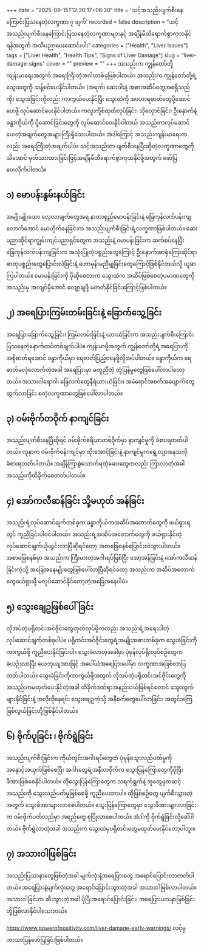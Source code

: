 +++
date = "2025-09-15T12:30:17+06:30"
title = 'သင့်အသည်းပျက်စီးနေကြောင်းပြသနေတဲ့လက္ခဏာ ၇ ချက်'
recorded = false
description = "သင့်အသည်းပျက်စီးနေကြောင်းပြသနေတဲ့လက္ခဏာများနှင့် အချိန်မီထိရောက်စွာကုသနိုင်ရန်အတွက် အသိပညာပေးဆောင်းပါး"
categories = ["Health", "Liver Issues"]
tags = ["Liver Health", "Health Tips", "Signs of Liver Damage"]
slug = "liver-damage-signs"
cover = ""
preview = ""
+++
အသည်းက ကျွန်တော်တို့ကျန်းမာရေးအတွက် အရေးကြီးတဲ့အဂါၤတစ်ခုဖြစ်ပါတယ်။ အသည်းက ကျွန်တော်တို့ရဲ့သွေးတွေကို သန့်စင်ပေးနိင်ပါတယ်။ (အရက်၊ ဆေးဝါးနဲ့ အစာအဆိပ်တွေအစရှိသည်ကို) သွေးခဲခြင်းကိုလည်း ကာကွယ်ပေးနိုင်ပြီး သွေးထဲကို အာဟာရဓာတ်တွေပို့ဆောင်ပေးဖို့ လုပ်ဆောင်ပေးနိုင်ပါတယ်။ ကလူးကို့စ်ထုတ်လုပ်ခြင်း၊ သိုလှောင်ခြင်း၊ ဦးနှောက်နဲ့ ခန္ဓာကိုယ်ကို ပို့ဆောင်ခြင်းတွေကို လုပ်ဆောင်ပေးနိုင်ပါတယ် အသည်းကလုပ်ဆောင်ပေးတဲ့အချက်တွေအများကြီးရှိသေးပါတယ်။ အဲဒါကြောင့် အသည်းကျန်းမာရေးကလည်း အရေးကြီးတဲ့အချက်ပါပဲ။ သင့်အသည်းက ပျက်စီးနေပြီးဆိုတဲ့လက္ခဏာတွေကို သိအောင် မှတ်သားထားခြင်းဖြင့်အချိန်မီထိရောက်စွာကုသနိုင်ဖို့အတွက် ဖော်ပြပေးလိုက်ပါတယ်။

## ၁) မောပန်းနွမ်းနယ်ခြင်း
အမျိုးမျိုးသော လေ့လာချက်တွေအရ နာတာရှည်မောပန်းခြင်းနဲ့ ခြေကုန်လက်ပန်းကျလောက်အောင် မောဟိုက်နေခြင်းက အသည်းပျက်စီးခြင်းရဲ့လက္ခဏာဖြစ်ပါတယ်။
ဆေးပညာဆိုင်ရာကျွမ်းကျင်ပညာရှင်တွေက အသည်းနဲ့ မောပန်းခြင်းက ဆက်စပ်နေပြီး ခြေကုန်လက်ပန်းကျခြင်းက အသုံးပြုတဲ့ပစ္စည်းတွေကြောင့် ဦးနှောက်အာရုံကြောဆိုင်ရာ ဓာတုပစ္စည်းတွေပြောင်းလဲခြင်းနဲ့ ဟောမုန်းမညီမျှခြင်းတွေကြောင့်ဖြစ်နိုင်တယ်လို့ ယူဆကြပါတယ်။
မောပန်းခြင်းကို ပိုဆိုစေတာက သွေးထဲက အဆိပ်ဖြစ်စေတဲ့ပမာဏတွေကို အသည်းမှ အလျင်မှီအောင် လျော့ချဖို့ မတတ်နိုင်ခြင်းကြောင့်ဖြစ်ပါတယ်။

## ၂) အရေပြားကြမ်းတမ်းခြင်းနဲ့ ခြောက်သွေ့ခြင်း
အရေပြားခြောက်သွေ့ခြင်း၊ ကြမ်းတမ်းခြင်းနဲ့ ယားယံခြင်းက အသည်းပျက်စီးကြောင်းပြသနေတဲ့နောက်ထပ်တစ်ချက်ပါပဲ။ ကျန်းမာဖို့အတွက် ကျွန်တော်တို့ရဲ့အရေပြားကို အစိုဓာတ်ရအောင် ခန္ဓာကိုယ်မှာ ရေဓာတ်ပြည့်ဝနေဖို့လိုအပ်ပါတယ်။ ခန္ဓာကိုယ်က ရေဓာတ်မလုံလောက်တဲ့အခါ အရေပြားမှာ မတူညီတဲ့ တုံ့ပြန်မှုတွေဖြစ်ပေါ်လာပါတော့တယ်။ အသားဝါရောဂါ၊ ခြေလက်တွေနီရဲယားယံခြင်း၊ အမဲရောင်အစက်အပျောက်တွေထွက်လာခြင်း စတဲ့လက္ခဏာတွေဖြစ်ပေါ်လာပါတယ်။

## ၃) ဝမ်းဗိုက်တဝိုက် နာကျင်ခြင်း
အသည်းပျက်စီးနေပြီဆိုရင် ဝမ်းဗိုက်ဧရိယာတစ်ဝိုက်မှာ နာကျင်မှုကို ခံစားရတတ်ပါတယ်။
လူနာက ဝမ်းဗိုက်ဝန်းကျင်မှာ ထိုးအောင့်ခြင်းနဲ့ နာကျင်မှုကရွေ့လျားနေသလိုခံစားရတတ်ပါတယ်။
အချိန်ကြာစွဲသောက်ရတဲ့ဆေးတွေကလည်း ကြာလာတဲ့အခါ အသည်းကိုထိခိုက်စေတတ်ပါတယ်။

## ၄) အော်ကလီဆန်ခြင်း သို့မဟုတ် အန်ခြင်း
အသည်းရဲ့လုပ်ဆောင်ချက်တစ်ခုက ခန္ဓာကိုယ်ကအဆိပ်အတောက်တွေကို ဖယ်ရှားရတွင် ကူညီခြင်းပါဝင်ပါတယ်။ အသည်းရဲ့အဆိပ်အတောက်တွေကို ဖယ်ရှားနိုင်တဲ့လုပ်ဆောင်ချက်ယိုယွင်းလာပြီဆိုရင်တော့ အစာခြေစနစ်ပြောင်းလဲသွားပါတယ်။ အစာခြေစနစ်မှာ အသည်းက ကြီးမားတဲ့အဂါၤရပ်ဖြစ်ပြီး အော့အန်ခြင်းနဲ့ အော်ကလီဆန်ခြင်းကဲ့သို့ အခြေအနေမျိုးတွေဖြစ်ပေါ်လာပြီဆိုရင်တော့ အသည်းက အဆိပ်အတောက်တွေဖယ်ရှားဖို့ မလုပ်ဆောင်နိုင်တော့တဲ့အခြေအနေပါပဲ။

## ၅) သွေးချေဥဖြစ်ပေါ်ခြင်း
လိုအပ်တဲ့ပရိုတင်းအင်ဇိုင်းတွေထုတ်လုပ်ဖို့ကလည်း အသည်းရဲ့အရေးပါတဲ့လုပ်ဆောင်ချက်တစ်ခုပါပဲ။
ပရိုတင်းအင်ဇိုင်းတွေရဲ့အမျိုးအစားတစ်ခုက သွေးခဲခြင်းကိုကာကွယ်ဖို့ ကူညီပေးနိုင်ခြင်းပါ။
သွေးခဲလာတဲ့အခါမှာ ပုံမှန်လုပ်ရိုးလုပ်စဉ်တွေက ခဲယဉ်းလာပြီး ယေဘုယျအားဖြင့် အပေါ်ယံအရေပြားပေါ်မှာ လက္ခဏာအဖြစ်လာပြတတ်ပါတယ်။
သွေးခဲခြင်းကိုကာကွယ်ဖို့အတွက် လိုအပ်တဲ့ပရိုတင်းအင်ဇိုင်းတွေကို အသည်းကမထုတ်ပေးနိုင်တဲ့အခါ ထိခိုက်ဒဏ်ရာအနည်းငယ်ဖြစ်ရင်တောင် သွေးထွက်များနိုင်ခြင်းနဲ့ အလိုလိုနေရင်း သွေးချေဥကဲ့သို့ အနီစက်တွေပေါ်လာခြင်း၊ အတွင်းကြေဖြစ်လွယ်ခြင်းတို့ဖြစ်နိုင်ပါတယ်။

## ၆) ဗိုက်ပူခြင်း ၊ ဗိုက်ရွဲခြင်း
အသည်းပျက်စီးခြင်းက ကိုယ်တွင်းအဂါၤရပ်တွေထံ ပုံမုန်သွေးလည်ပတ်မှုကို အနှောင့်အယှက်ဖြစ်စေပြီး အဂါၤတွေရဲ့အနီးတဝိုက်က သွေးပြန်ကြောတွေကိုပိုပြီး ဖိအားဖြစ်စေနိုင်ပါတယ်။
ထိုသွေးပြန်ကြောတွေက သရက်ရွက်နဲ့ အူတွေမှတဆင့် အသည်းကို သွေးလည်ပတ်မှုဖြစ်စေဖို့ ကူညီပေးတာပါ။ ထိုဖြစ်စဉ်တွေ ပျက်စီးသွားတဲ့အတွက် သွေးဖိအားများလာစေပါတယ်။
သွေးပြန်ကြောတွေမှာ သွေးဖိအားများလာခြင်းက ဝမ်းဗိုက်ပတ်လည်မှာ အရည်တွေ စုပြုံလာစေပါတယ်။ အဲဒါကို ဗိုက်ရွဲခြင်းလို့ခေါ်ပါတယ်။ ဗိုက်ရွဲလာတဲ့အခါ အသည်းက သွေးထဲမှပရိုတင်းတွေမထုတ်ပေးနိုင်တော့ပါဘူး။

## ၇) အသားဝါဖြစ်ခြင်း
အသည်းပြဿနာတွေဖြစ်တဲ့အခါ မျက်လုံးနဲ့အရေပြားတွေ အရောင်ပြောင်းလာတတ်ပါတယ်။
အရေပြားနဲ့မျက်လုံးတွေ အရောင်ပြောင်းသွားတဲ့အခါ အသားဝါဖြစ်လာပါတယ်။ အသားဝါခြင်းက
ဆီးသွားတဲ့အခါ ပိုပြီးအရောင်ပြောင်းခြင်း၊ အရေပြားယားနာဖြစ်ခြင်းတို့ဖြစ်လာနိုင်ပါသေးတယ်။

https://www.powerofpositivity.com/liver-damage-early-warnings/ လင့်မှဘာသာပြန်ဖော်ပြခြင်းဖြစ်ပါတယ်။
